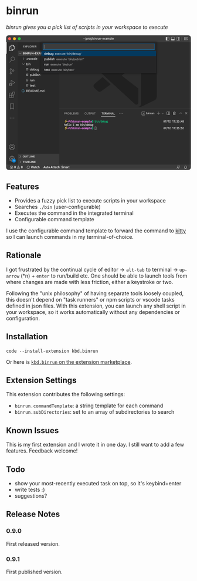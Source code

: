 # binrun

*binrun gives you a pick list of scripts in your workspace to execute*

![screenshot](images/screenshot.png)

## Features

- Provides a fuzzy pick list to execute scripts in your workspace
- Searches `./bin` (user-configurable)
- Executes the command in the integrated terminal
- Configurable command template

I use the configurable command template to forward the command to [kitty](https://sw.kovidgoyal.net/kitty/) so I can launch commands in my terminal-of-choice.

## Rationale

I got frustrated by the continual cycle of editor &rarr; `alt-tab` to terminal &rarr; `up-arrow` (*n) + `enter` to run/build etc.
One should be able to launch tools from where changes are made with less friction, either a keystroke or two.

Following the "unix philosophy" of having separate tools loosely coupled, this doesn't depend on "task runners" or npm scripts or vscode tasks defined in json files.
With this extension, you can launch any shell script in your workspace, so it works automatically without any dependencies or configuration.

## Installation

```
code --install-extension kbd.binrun
```

Or here is [`kbd.binrun` on the extension marketplace](https://marketplace.visualstudio.com/items?itemName=kbd.binrun).

## Extension Settings

This extension contributes the following settings:

* `binrun.commandTemplate`: a string template for each command
* `binrun.subDirectories`: set to an array of subdirectories to search

## Known Issues

This is my first extension and I wrote it in one day.
I still want to add a few features. Feedback welcome!

## Todo

- show your most-recently executed task on top, so it's keybind+enter
- write tests :)
- suggestions?

## Release Notes

### 0.9.0

First released version.

### 0.9.1

First published version.
